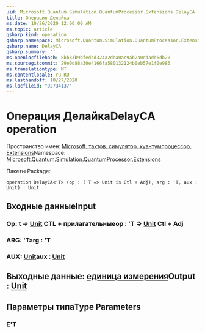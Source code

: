 ```yaml
---
uid: Microsoft.Quantum.Simulation.QuantumProcessor.Extensions.DelayCA
title: Операция Делайка
ms.date: 10/26/2020 12:00:00 AM
ms.topic: article
qsharp.kind: operation
qsharp.namespace: Microsoft.Quantum.Simulation.QuantumProcessor.Extensions
qsharp.name: DelayCA
qsharp.summary: ''
ms.openlocfilehash: 8bb33b9bfedcd324a2dea0ac9ab2a0ddadd6db20
ms.sourcegitcommit: 29e0d88a30e4166fa580132124b0eb57e1f0e986
ms.translationtype: MT
ms.contentlocale: ru-RU
ms.lasthandoff: 10/27/2020
ms.locfileid: "92734137"
---
```

# <a name="delayca-operation"></a><span data-ttu-id="ca783-102">Операция Делайка</span><span class="sxs-lookup"><span data-stu-id="ca783-102">DelayCA operation</span></span>

<span data-ttu-id="ca783-103">Пространство имен: [Microsoft. тактов. симулятор. куантумпроцессор. Extensions](xref:Microsoft.Quantum.Simulation.QuantumProcessor.Extensions)</span><span class="sxs-lookup"><span data-stu-id="ca783-103">Namespace: [Microsoft.Quantum.Simulation.QuantumProcessor.Extensions](xref:Microsoft.Quantum.Simulation.QuantumProcessor.Extensions)</span></span>

<span data-ttu-id="ca783-104">Пакеты [](https://nuget.org/packages/)</span><span class="sxs-lookup"><span data-stu-id="ca783-104">Package: [](https://nuget.org/packages/)</span></span>




```qsharp
operation DelayCA<'T> (op : ('T => Unit is Ctl + Adj), arg : 'T, aux : Unit) : Unit
```


## <a name="input"></a><span data-ttu-id="ca783-105">Входные данные</span><span class="sxs-lookup"><span data-stu-id="ca783-105">Input</span></span>

### <a name="op--t--unit-ctl--adj"></a><span data-ttu-id="ca783-106">Op: t => [Unit](xref:microsoft.quantum.lang-ref.unit) CTL + прилагательные</span><span class="sxs-lookup"><span data-stu-id="ca783-106">op : 'T => [Unit](xref:microsoft.quantum.lang-ref.unit) Ctl + Adj</span></span>




### <a name="arg--t"></a><span data-ttu-id="ca783-107">ARG: 'T</span><span class="sxs-lookup"><span data-stu-id="ca783-107">arg : 'T</span></span>




### <a name="aux--unit"></a><span data-ttu-id="ca783-108">AUX: [Unit](xref:microsoft.quantum.lang-ref.unit)</span><span class="sxs-lookup"><span data-stu-id="ca783-108">aux : [Unit](xref:microsoft.quantum.lang-ref.unit)</span></span>





## <a name="output--unit"></a><span data-ttu-id="ca783-109">Выходные данные: [единица измерения](xref:microsoft.quantum.lang-ref.unit)</span><span class="sxs-lookup"><span data-stu-id="ca783-109">Output : [Unit](xref:microsoft.quantum.lang-ref.unit)</span></span>



## <a name="type-parameters"></a><span data-ttu-id="ca783-110">Параметры типа</span><span class="sxs-lookup"><span data-stu-id="ca783-110">Type Parameters</span></span>

### <a name="t"></a><span data-ttu-id="ca783-111">Е</span><span class="sxs-lookup"><span data-stu-id="ca783-111">'T</span></span>

